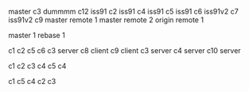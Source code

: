 master c3
dummmm c12
iss91 c2
iss91 c4
iss91 c5
iss91 c6
iss91v2 c7
iss91v2 c9
master remote 1
master remote 2
origin remote 1

master 1
rebase 1

c1
c2
c5
c6
c3 server
c8 client
c9 client
c3 server
c4 server
c10 server

c1
c2
c3
c4
c5
c4

c1
c5
c4
c2
c3
